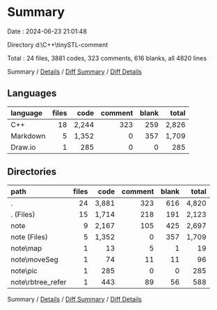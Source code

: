 # Summary

Date : 2024-06-23 21:01:48

Directory d:\\C++\\tinySTL-comment

Total : 24 files,  3881 codes, 323 comments, 616 blanks, all 4820 lines

Summary / [Details](details.md) / [Diff Summary](diff.md) / [Diff Details](diff-details.md)

## Languages
| language | files | code | comment | blank | total |
| :--- | ---: | ---: | ---: | ---: | ---: |
| C++ | 18 | 2,244 | 323 | 259 | 2,826 |
| Markdown | 5 | 1,352 | 0 | 357 | 1,709 |
| Draw.io | 1 | 285 | 0 | 0 | 285 |

## Directories
| path | files | code | comment | blank | total |
| :--- | ---: | ---: | ---: | ---: | ---: |
| . | 24 | 3,881 | 323 | 616 | 4,820 |
| . (Files) | 15 | 1,714 | 218 | 191 | 2,123 |
| note | 9 | 2,167 | 105 | 425 | 2,697 |
| note (Files) | 5 | 1,352 | 0 | 357 | 1,709 |
| note\\map | 1 | 13 | 5 | 1 | 19 |
| note\\moveSeg | 1 | 74 | 11 | 11 | 96 |
| note\\pic | 1 | 285 | 0 | 0 | 285 |
| note\\rbtree_refer | 1 | 443 | 89 | 56 | 588 |

Summary / [Details](details.md) / [Diff Summary](diff.md) / [Diff Details](diff-details.md)